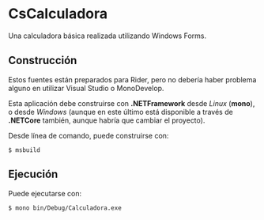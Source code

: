 # CsCalculadora

Una calculadora básica realizada utilizando Windows Forms.

## Construcción

Estos fuentes están preparados para Rider, pero no debería haber problema alguno en utilizar Visual Studio o MonoDevelop.

Esta aplicación debe construirse con **.NETFramework** desde *Linux* (**mono**), o desde *Windows* (aunque en este último está disponible a través de **.NETCore** también, aunque habría que cambiar el proyecto).

Desde línea de comando, puede construirse con:

```
$ msbuild
```

## Ejecución
Puede ejecutarse con:

```
$ mono bin/Debug/Calculadora.exe
```
